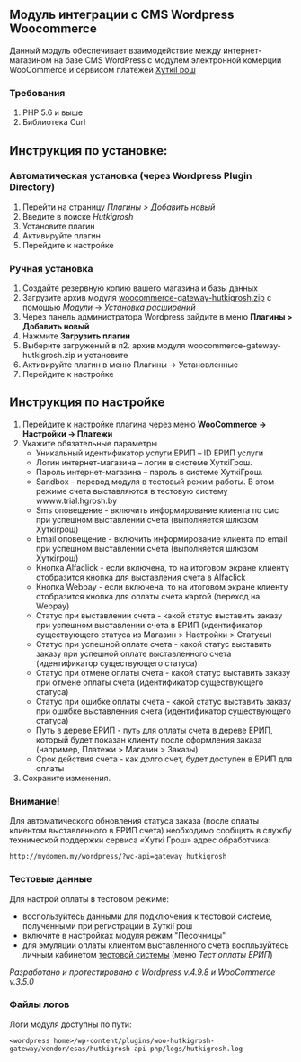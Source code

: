 ## Модуль интеграции с CMS Wordpress Woocommerce

Данный модуль обеспечивает взаимодействие между интернет-магазином на базе CMS WordPress с модулем электронной комерции WooCommerce и сервисом платежей [ХуткiГрош](hutkigrosh.by)

### Требования ###
1. PHP 5.6 и выше 
1. Библиотека Curl 

## Инструкция по установке:
### Автоматическая установка (через Wordpress Plugin Directory) 
1. Перейти на страницу _Плагины > Добавить новый_
1. Введите в поиске _Hutkigrosh_
1. Установите плагин 
1. Активируйте плагин
1. Перейдите к настройке

### Ручная установка
1. Создайте резервную копию вашего магазина и базы данных
1. Загрузите архив модуля [woocommerce-gateway-hutkigrosh.zip](https://github.com/esasby/hutkigrosh-wordpress4-woocommerce3-module/blob/master/woocommerce-gateway-hutkigrosh.zip) с помощью _Модули_ -> _Установка расширений_
1. Через панель администратора Wordpress зайдите в меню __Плагины > Добавить новый__
1. Нажмите __Загрузить плагин__
1. Выберите загруженый в п2. архив модуля woocommerce-gateway-hutkigrosh.zip и установите
1. Активируйте плагин в меню Плагины -> Установленные
1. Перейдите к настройке

## Инструкция по настройке
1. Перейдите к настройке плагина через меню __WooCommerce -> Настройки -> Платежи__
1. Укажите обязательные параметры
    * Уникальный идентификатор услуги ЕРИП – ID ЕРИП услуги
    * Логин интернет-магазина – логин в системе ХуткiГрош.
    * Пароль интернет-магазина – пароль в системе ХуткiГрош.
    * Sandbox - перевод модуля в тестовый режим работы. В этом режиме счета выставляются в тестовую систему wwww.trial.hgrosh.by
    * Sms оповещение - включить информирование клиента по смс при успешном выставлении счета (выполняется шлюзом Хуткiгрош)
    * Email оповещение - включить информирование клиента по email при успешном выставлении счета (выполняется шлюзом Хуткiгрош)
    * Кнопка Alfaclick - если включена, то на итоговом экране клиенту отобразится кнопка для выставления счета в Alfaclick
    * Кнопка Webpay - если включена, то на итоговом экране клиенту отобразится кнопка для оплаты счета картой (переход на Webpay)
    * Статус при выставлении счета  - какой статус выставить заказу при успешном выставлении счета в ЕРИП (идентификатор существующего статуса из Магазин > Настройки > Статусы)
    * Статус при успешной оплате счета - какой статус выставить заказу при успешной оплате выставленного счета (идентификатор существующего статуса)
    * Статус при отмене оплаты счета - какой статус выставить заказу при отмене оплаты счета (идентификатор существующего статуса)
    * Статус при ошибке оплаты счета - какой статус выставить заказу при ошибке выставленния счета (идентификатор существующего статуса)
    * Путь в дереве ЕРИП - путь для оплаты счета в дереве ЕРИП, который будет показан клиенту после оформления заказа (например, Платежи > Магазин > Заказы)
    * Срок действия счета - как долго счет, будет доступен в ЕРИП для оплаты
1. Сохраните изменения.

### Внимание!
Для автоматического обновления статуса заказа (после оплаты клиентом выставленного в ЕРИП счета) необходимо сообщить в службу технической поддержки сервиса «Хуткi Грош» адрес обработчика:
```
http://mydomen.my/wordpress/?wc-api=gateway_hutkigrosh
```

### Тестовые данные
Для настрой оплаты в тестовом режиме:
 * воспользуйтесь данными для подключения к тестовой системе, полученными при регистрации в ХуткiГрош
 * включите в настройках модуля режим "Песочницы" 
 * для эмуляции оплаты клиентом выставленного счета воспльзуйтесь личным кабинетом [тестовой системы](https://trial.hgrosh.by) (меню _Тест оплаты ЕРИП_)

_Разработано и протестировано с Wordpress v.4.9.8 и WooCommerce v.3.5.0_


### Файлы логов
Логи модуля доступны по пути:

`<wordpress home>/wp-content/plugins/woo-hutkigrosh-gateway/vendor/esas/hutkigrosh-api-php/logs/hutkigrosh.log`